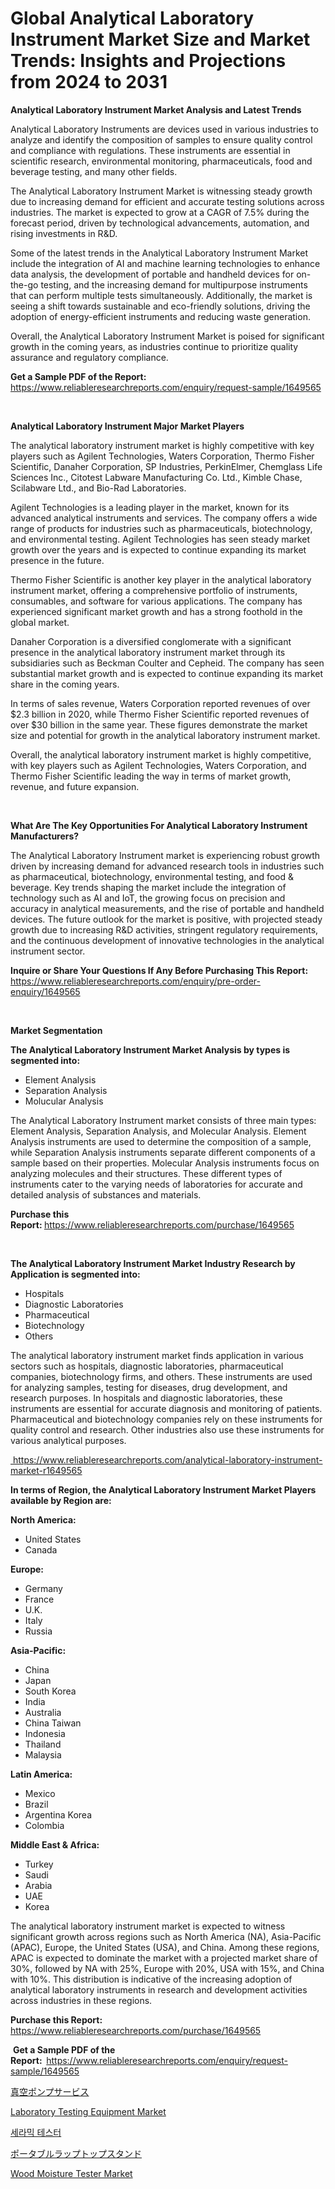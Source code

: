 <p><h1>Global Analytical Laboratory Instrument Market Size and Market Trends: Insights and Projections from 2024 to 2031</h1></p><p><strong>Analytical Laboratory Instrument Market Analysis and Latest Trends</strong></p>
<p><p>Analytical Laboratory Instruments are devices used in various industries to analyze and identify the composition of samples to ensure quality control and compliance with regulations. These instruments are essential in scientific research, environmental monitoring, pharmaceuticals, food and beverage testing, and many other fields.</p><p>The Analytical Laboratory Instrument Market is witnessing steady growth due to increasing demand for efficient and accurate testing solutions across industries. The market is expected to grow at a CAGR of 7.5% during the forecast period, driven by technological advancements, automation, and rising investments in R&D.</p><p>Some of the latest trends in the Analytical Laboratory Instrument Market include the integration of AI and machine learning technologies to enhance data analysis, the development of portable and handheld devices for on-the-go testing, and the increasing demand for multipurpose instruments that can perform multiple tests simultaneously. Additionally, the market is seeing a shift towards sustainable and eco-friendly solutions, driving the adoption of energy-efficient instruments and reducing waste generation.</p><p>Overall, the Analytical Laboratory Instrument Market is poised for significant growth in the coming years, as industries continue to prioritize quality assurance and regulatory compliance.</p></p>
<p><strong>Get a Sample PDF of the Report:&nbsp;</strong> <a href="https://www.reliableresearchreports.com/enquiry/request-sample/1649565">https://www.reliableresearchreports.com/enquiry/request-sample/1649565</a></p>
<p>&nbsp;</p>
<p><strong>Analytical Laboratory Instrument Major Market Players</strong></p>
<p><p>The analytical laboratory instrument market is highly competitive with key players such as Agilent Technologies, Waters Corporation, Thermo Fisher Scientific, Danaher Corporation, SP Industries, PerkinElmer, Chemglass Life Sciences Inc., Citotest Labware Manufacturing Co. Ltd., Kimble Chase, Scilabware Ltd., and Bio-Rad Laboratories.</p><p>Agilent Technologies is a leading player in the market, known for its advanced analytical instruments and services. The company offers a wide range of products for industries such as pharmaceuticals, biotechnology, and environmental testing. Agilent Technologies has seen steady market growth over the years and is expected to continue expanding its market presence in the future.</p><p>Thermo Fisher Scientific is another key player in the analytical laboratory instrument market, offering a comprehensive portfolio of instruments, consumables, and software for various applications. The company has experienced significant market growth and has a strong foothold in the global market.</p><p>Danaher Corporation is a diversified conglomerate with a significant presence in the analytical laboratory instrument market through its subsidiaries such as Beckman Coulter and Cepheid. The company has seen substantial market growth and is expected to continue expanding its market share in the coming years.</p><p>In terms of sales revenue, Waters Corporation reported revenues of over $2.3 billion in 2020, while Thermo Fisher Scientific reported revenues of over $30 billion in the same year. These figures demonstrate the market size and potential for growth in the analytical laboratory instrument market.</p><p>Overall, the analytical laboratory instrument market is highly competitive, with key players such as Agilent Technologies, Waters Corporation, and Thermo Fisher Scientific leading the way in terms of market growth, revenue, and future expansion.</p></p>
<p>&nbsp;</p>
<p><strong>What Are The Key Opportunities For Analytical Laboratory Instrument Manufacturers?</strong></p>
<p><p>The Analytical Laboratory Instrument market is experiencing robust growth driven by increasing demand for advanced research tools in industries such as pharmaceutical, biotechnology, environmental testing, and food & beverage. Key trends shaping the market include the integration of technology such as AI and IoT, the growing focus on precision and accuracy in analytical measurements, and the rise of portable and handheld devices. The future outlook for the market is positive, with projected steady growth due to increasing R&D activities, stringent regulatory requirements, and the continuous development of innovative technologies in the analytical instrument sector.</p></p>
<p><strong>Inquire or Share Your Questions If Any Before Purchasing This Report:</strong> <a href="https://www.reliableresearchreports.com/enquiry/pre-order-enquiry/1649565">https://www.reliableresearchreports.com/enquiry/pre-order-enquiry/1649565</a></p>
<p>&nbsp;</p>
<p><strong>Market Segmentation</strong></p>
<p><strong>The Analytical Laboratory Instrument Market Analysis by types is segmented into:</strong></p>
<p><ul><li>Element Analysis</li><li>Separation Analysis</li><li>Molucular Analysis</li></ul></p>
<p><p>The Analytical Laboratory Instrument market consists of three main types: Element Analysis, Separation Analysis, and Molecular Analysis. Element Analysis instruments are used to determine the composition of a sample, while Separation Analysis instruments separate different components of a sample based on their properties. Molecular Analysis instruments focus on analyzing molecules and their structures. These different types of instruments cater to the varying needs of laboratories for accurate and detailed analysis of substances and materials.</p></p>
<p><strong>Purchase this Report:&nbsp;</strong><a href="https://www.reliableresearchreports.com/purchase/1649565">https://www.reliableresearchreports.com/purchase/1649565</a></p>
<p>&nbsp;</p>
<p><strong>The Analytical Laboratory Instrument Market Industry Research by Application is segmented into:</strong></p>
<p><ul><li>Hospitals</li><li>Diagnostic Laboratories</li><li>Pharmaceutical</li><li>Biotechnology</li><li>Others</li></ul></p>
<p><p>The analytical laboratory instrument market finds application in various sectors such as hospitals, diagnostic laboratories, pharmaceutical companies, biotechnology firms, and others. These instruments are used for analyzing samples, testing for diseases, drug development, and research purposes. In hospitals and diagnostic laboratories, these instruments are essential for accurate diagnosis and monitoring of patients. Pharmaceutical and biotechnology companies rely on these instruments for quality control and research. Other industries also use these instruments for various analytical purposes.</p></p>
<p><a href="https://www.reliableresearchreports.com/analytical-laboratory-instrument-market-r1649565">&nbsp;https://www.reliableresearchreports.com/analytical-laboratory-instrument-market-r1649565</a></p>
<p><strong>In terms of Region, the Analytical Laboratory Instrument Market Players available by Region are:</strong></p>
<p>
    <p> <strong> North America: </strong>
        <ul>
            <li>United States</li>
            <li>Canada</li>
        </ul>
        </p> 
    <p> <strong> Europe: </strong>
        <ul>
            <li>Germany</li>
            <li>France</li>
            <li>U.K.</li>
            <li>Italy</li>
            <li>Russia</li>
        </ul>
        </p> 
    <p> <strong> Asia-Pacific: </strong>
        <ul>
            <li>China</li>
            <li>Japan</li>
            <li>South Korea</li>
            <li>India</li>
            <li>Australia</li>
            <li>China Taiwan</li>
            <li>Indonesia</li>
            <li>Thailand</li>
            <li>Malaysia</li>
        </ul>
        </p> 
    <p> <strong> Latin America: </strong>
        <ul>
            <li>Mexico</li>
            <li>Brazil</li>
            <li>Argentina Korea</li>
            <li>Colombia</li>
        </ul>
        </p> 
    <p> <strong> Middle East & Africa: </strong>
        <ul>
            <li>Turkey</li>
            <li>Saudi</li>
            <li>Arabia</li>
            <li>UAE</li>
            <li>Korea</li>
        </ul>
    </p>
    </p>
<p><p>The analytical laboratory instrument market is expected to witness significant growth across regions such as North America (NA), Asia-Pacific (APAC), Europe, the United States (USA), and China. Among these regions, APAC is expected to dominate the market with a projected market share of 30%, followed by NA with 25%, Europe with 20%, USA with 15%, and China with 10%. This distribution is indicative of the increasing adoption of analytical laboratory instruments in research and development activities across industries in these regions.</p></p>
<p><strong>Purchase this Report: </strong><a href="https://www.reliableresearchreports.com/purchase/1649565">https://www.reliableresearchreports.com/purchase/1649565</a></p>
<p>&nbsp;<strong>Get a Sample PDF of the Report:&nbsp;&nbsp;</strong><a href="https://www.reliableresearchreports.com/enquiry/request-sample/1649565">https://www.reliableresearchreports.com/enquiry/request-sample/1649565</a></p>
<p><strong></strong></p>
<p><p><a href="https://github.com/luffiazaza/Market-Research-Report-List-1/blob/main/425451830212.md">真空ポンプサービス</a></p><p><a href="https://github.com/nicoletavirag/Market-Research-Report-List-2/blob/main/laboratory-testing-equipment-market.md">Laboratory Testing Equipment Market</a></p><p><a href="https://github.com/Madalyell456456/Market-Research-Report-List-1/blob/main/925378727846.md">세라믹 테스터</a></p><p><a href="https://github.com/avbqbctihcbe2/Market-Research-Report-List-1/blob/main/857750730211.md">ポータブルラップトップスタンド</a></p><p><a href="https://github.com/redneck06/Market-Research-Report-List-2/blob/main/wood-moisture-tester-market.md">Wood Moisture Tester Market</a></p></p>